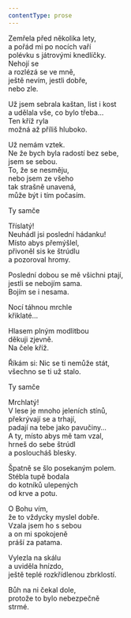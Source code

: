 ```yaml
---
contentType: prose
---
```


<section>

Zemřela před několika lety,  
a pořád mi po nocích vaří  
polévku s játrovými knedlíčky.  
Nehojí se  
a rozlézá se ve mně,  
ještě nevím, jestli dobře,  
nebo zle.

</section>

<section>

Už jsem sebrala kaštan, list i kost  
a udělala vše, co bylo třeba…  
Ten kříž ryla  
možná až příliš hluboko.

</section>

<section>

Už nemám vztek.  
Ne že bych byla radostí bez sebe,  
jsem se sebou.  
To, že se nesměju,  
nebo jsem ze všeho  
tak strašně unavená,  
může být i tím počasím.

</section>

<section>

Ty samče

</section>

<section>

Tříslatý!  
Neuhádl jsi poslední hádanku!  
Místo abys přemýšlel,  
přivoněl sis ke štrúdlu  
a pozoroval hromy.

</section>

<section>

Poslední dobou se mě všichni ptají,  
jestli se nebojím sama.  
Bojím se i nesama.

</section>

<section>

Nocí táhnou mrchle  
křiklaté…

</section>

<section>

Hlasem plným modlitbou  
děkuji zjevně.  
Na čele kříž.

</section>

<section>

Říkám si: Nic se ti nemůže stát,  
všechno se ti už stalo.

</section>

<section>

Ty samče

</section>

<section>

Mrchlatý!  
V lese je mnoho jeleních stínů,  
překrývají se a trhají,  
padají na tebe jako pavučiny…  
A ty, místo abys mě tam vzal,  
hrneš do sebe štrúdl  
a posloucháš blesky.

</section>

<section>

Špatně se šlo posekaným polem.  
Stébla tupě bodala  
do kotníků ulepených  
od krve a potu.

</section>

<section>

O Bohu vím,  
že to vždycky myslel dobře.  
Vzala jsem ho s sebou  
a on mi spokojeně  
práší za patama.

</section>

<section>

Vylezla na skálu  
a uviděla hnízdo,  
ještě teplé rozkřídlenou zbrklostí.

</section>

<section>

Bůh na ni čekal dole,  
protože to bylo nebezpečně  
strmé.

</section>
